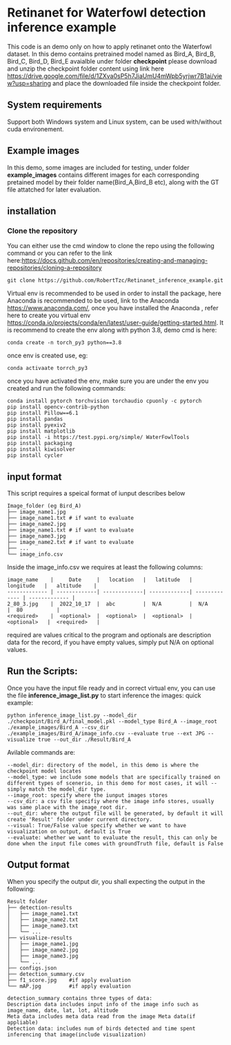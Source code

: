 # Retinanet for Waterfowl detection inference example

This code is an demo only on how to apply retinanet onto the Waterfowl dataset. In this demo contains pretrained model named as Bird_A, Bird_B, Bird_C, Bird_D, Bird_E  avaialble under folder **checkpoint** please download and unzip the checkpoint folder content using link here https://drive.google.com/file/d/1ZXva0sP5h7JiaUmU4mWpb5yrjwr7B1ai/view?usp=sharing and place the downloaded file inside the checkpoint folder.
## System requirements
Support both Windows system and Linux system, can be used with/without cuda environement.
## Example images

In this demo, some images are included for testing, under folder **example_images** contains different images for each corresponding pretained model by their folder name(Bird_A,Bird_B etc), along with the GT file attatched for later evaluation.

##  installation

### Clone the repository
You can either use the cmd window to clone the repo using the following command or you can refer to the link here:https://docs.github.com/en/repositories/creating-and-managing-repositories/cloning-a-repository
```
git clone https://github.com/RobertTzc/Retinanet_inference_example.git
```
Virtual env is recommended to be used in order to install the package, here Anaconda is recommended to be used, link to the Anaconda https://www.anaconda.com/, once you have installed the Anaconda , refer here to create you virtual env https://conda.io/projects/conda/en/latest/user-guide/getting-started.html. It is recommend to create the env along with python 3.8, demo cmd is here:
```
conda create -n torch_py3 python==3.8
```
once env is created use, eg:
```
conda activaate torrch_py3
```
once you have activated the env, make sure you are under the env you created and run the following commands:
```
conda install pytorch torchvision torchaudio cpuonly -c pytorch
pip install opencv-contrib-python
pip install Pillow==6.1
pip install pandas
pip install pyexiv2
pip install matplotlib
pip install -i https://test.pypi.org/simple/ WaterFowlTools
pip install packaging
pip install kiwisolver
pip install cycler
```
## input format
This script requires a speical format of iunput describes below
```
Image_folder (eg Bird_A)
├── image_name1.jpg
├── image_name1.txt # if want to evaluate
├── image_name2.jpg
├── image_name1.txt # if want to evaluate
├── image_name3.jpg
├── image_name2.txt # if want to evaluate
├── ...
└── image_info.csv
```
Inside the image_info.csv we requires at least the following columns:
```
image_name    |     Date     |   location   |   latitude   |   longitude   |   altitude    |
------------- | -------------| -------------| -------------| ------------- | ------------- | 
2_80_3.jpg    |  2022_10_17  |  abc         |  N/A         |  N/A          |  80           |
<required>    |  <optional>  |  <optional>  |  <optional>  |  <optional>   |  <required>   |
```
required are values critical to the program and optionals are description data for the record, if you have empty values, simply put N/A on optional values.

## Run the Scripts:
Once you have the input file ready and in correct virtual env, you can use the file **inference_image_list.py** to start inference the images:
quick example:
```
python inference_image_list.py --model_dir ./checkpoint/Bird_A/final_model.pkl --model_type Bird_A --image_root ./example_images/Bird_A --csv_dir ./example_images/Bird_A/image_info.csv --evaluate true --ext JPG --visualize true --out_dir ./Result/Bird_A
```
Avilable commands are:
```
--model_dir: directory of the model, in this demo is where the checkpoint model locates
--model_type: we include some models that are specifically trained on different types of scenerio, in this demo for most cases, it will --simply match the model_dir type.
--image_root: specify where the iunput images stores
--csv_dir: a csv file specifiy where the image info stores, usually was same place with the image_root dir.
--out_dir: where the output file will be generated, by default it will create 'Result' folder under current directory.
--visual: True/False value specify whether we want to have visualization on output, default is True
--evaluate: whether we want to evaluate the result, this can only be done when the input file comes with groundTruth file, default is False
```
## Output format
When you specify the output dir, you shall expecting the output in the following:
```
Result folder 
├── detection-results
│   ├── image_name1.txt
│   ├── image_name2.txt
│   ├── image_name3.txt
│   └── ...
├── visualize-results
│   ├── image_name1.jpg
│   ├── image_name2.jpg
│   ├── image_name3.jpg
│   └── ...
├── configs.json
├── detection_summary.csv
├── f1_score.jpg    #if apply evaluation
└── mAP.jpg         #if apply evaluation

detection_summary contains three types of data:
Description data includes input info of the image info such as image_name, date, lat, lot, altitude
Meta data includes meta data read from the image Meta data(if appliable)
Detection data: includes num of birds detected and time spent inferencing that image(include visualization)


```
